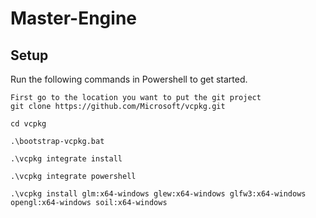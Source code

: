 # Master-Engine

## Setup

Run the following commands in Powershell to get started.

```
First go to the location you want to put the git project
git clone https://github.com/Microsoft/vcpkg.git

cd vcpkg

.\bootstrap-vcpkg.bat

.\vcpkg integrate install

.\vcpkg integrate powershell

.\vcpkg install glm:x64-windows glew:x64-windows glfw3:x64-windows opengl:x64-windows soil:x64-windows
```
